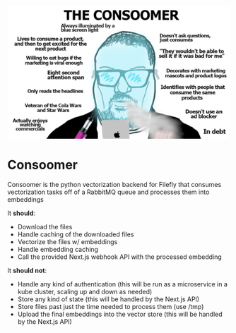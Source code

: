 ![img.png](img.png)

# Consoomer

Consoomer is the python vectorization backend for Filefly that consumes vectorization tasks off of a RabbitMQ queue and processes them into embeddings

It **should**:

- Download the files
- Handle caching of the downloaded files
- Vectorize the files w/ embeddings
- Handle embedding caching
- Call the provided Next.js webhook API with the processed embedding

It **should not**:

- Handle any kind of authentication (this will be run as a microservice in a kube cluster, scaling up and down as needed)
- Store any kind of state (this will be handled by the Next.js API)
- Store files past just the time needed to process them (use /tmp)
- Upload the final embeddings into the vector store (this will be handled by the Next.js API)

